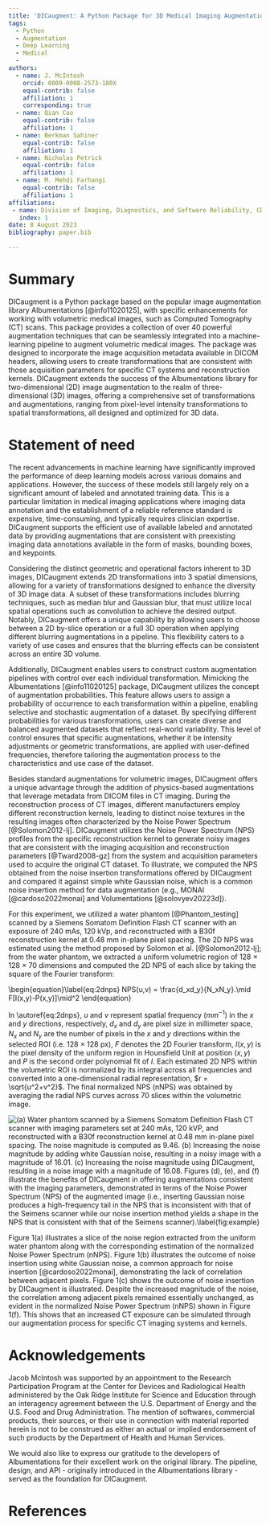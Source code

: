 ```yaml
---
title: 'DICaugment: A Python Package for 3D Medical Imaging Augmentation'
tags:
  - Python
  - Augmentation
  - Deep Learning
  - Medical
  - 
authors:
  - name: J. McIntosh
    orcid: 0009-0008-2573-180X
    equal-contrib: false
    affiliation: 1
    corresponding: true
  - name: Qian Cao
    equal-contrib: false
    affiliation: 1
  - name: Berkman Sahiner
    equal-contrib: false
    affiliation: 1
  - name: Nicholas Petrick
    equal-contrib: false
    affiliation: 1
  - name: M. Mehdi Farhangi
    equal-contrib: false
    affiliation: 1
affiliations:
 - name: Division of Imaging, Diagnostics, and Software Reliability, CDRH, U.S. Food and Drug Administration, Silver Spring, MD 20993, USA
   index: 1
date: 8 August 2023
bibliography: paper.bib

---
```


# Summary

DICaugment is a Python package based on the popular image augmentation library Albumentations [@info11020125], with specific enhancements for working with volumetric medical images, such as Computed Tomography (CT) scans. This package provides a collection of over 40 powerful augmentation techniques that can be seamlessly integrated into a machine-learning pipeline to augment volumetric medical images. The package was designed to incorporate the image acquisition metadata available in DICOM headers, allowing users to create transformations that are consistent with those acquisition parameters for specific CT systems and reconstruction kernels. DICaugment extends the success of the Albumentations library for two-dimensional (2D) image augmentation to the realm of three-dimensional (3D) images, offering a comprehensive set of transformations and augmentations, ranging from pixel-level intensity transformations to spatial transformations, all designed and optimized for 3D data.

# Statement of need

The recent advancements in machine learning have significantly improved the performance of deep learning models across various domains and applications. However, the success of these models still largely rely on a significant amount of labeled and annotated training data. This is a particular limitation in medical imaging applications where imaging data annotation and the establishment of a reliable reference standard is expensive, time-consuming, and typically requires clinician expertise. DICaugment supports the efficient use of available labeled and annotated data by providing augmentations that are consistent with preexisting imaging data annotations available in the form of masks, bounding boxes, and keypoints. 

Considering the distinct geometric and operational factors inherent to 3D images, DICaugment extends 2D transformations into 3 spatial dimensions, allowing for a variety of transformations designed to enhance the diversity of 3D image data. A subset of these transformations includes blurring techniques, such as median blur and Gaussian blur, that must utilize local spatial operations such as convolution to achieve the desired output. Notably, DICaugment offers a unique capability by allowing users to choose between a 2D by-slice operation or a full 3D operation when applying different blurring augmentations in a pipeline. This flexibility caters to a variety of use cases and ensures that the blurring effects can be consistent across an entire 3D volume. 

Additionally, DICaugment enables users to construct custom augmentation pipelines with control over each individual transformation. Mimicking the Albumentations [@info11020125] package, DICaugment utilizes the concept of augmentation probabilities. This feature allows users to assign a probability of occurrence to each transformation within a pipeline, enabling selective and stochastic augmentation of a dataset. By specifying different probabilities for various transformations, users can create diverse and balanced augmented datasets that reflect real-world variability. This level of control ensures that specific augmentations, whether it be intensity adjustments or geometric transformations, are applied with user-defined frequencies, therefore tailoring the augmentation process to the characteristics and use case of the dataset.

Besides standard augmentations for volumetric images, DICaugment offers a unique advantage through the addition of physics-based augmentations that leverage metadata from DICOM files in CT imaging. During the reconstruction process of CT images, different manufacturers employ different reconstruction kernels, leading to distinct noise textures in the resulting images often characterized by the Noise Power Spectrum [@Solomon2012-lj]. DICaugment utilizes the Noise Power Spectrum (NPS) profiles from the specific reconstruction kernel to generate noisy images that are consistent with the imaging acquisition and reconstruction parameters [@Tward2008-gz] from the system and acquisition parameters used to acquire the original CT dataset. To illustrate, we computed the NPS obtained from the noise insertion transformations offered by DICaugment and compared it against simple white Gaussian noise, which is a common noise insertion method for data augmentation (e.g., MONAI [@cardoso2022monai] and Volumentations [@solovyev20223d]). 

For this experiment, we utilized a water phantom [@Phantom_testing] scanned by a Siemens Somatom Definition Flash CT scanner with an exposure of 240 mAs, 120 kVp, and reconstructed with a B30f reconstruction kernel at 0.48 mm in-plane pixel spacing. The 2D NPS was estimated using the method proposed by Solomon et al. [@Solomon2012-lj]; from the water phantom, we extracted a uniform volumetric region of 128 $\times$ 128 $\times$ 70 dimensions and computed the 2D NPS of each slice by taking the square of the Fourier transform:


\begin{equation}\label{eq:2dnps}
NPS(u,v) = \frac{d_xd_y}{N_xN_y}.\mid F[I(x,y)-P(x,y)]\mid^2
\end{equation}


In \autoref{eq:2dnps}, $u$ and $v$ represent spatial frequency ($mm^{-1}$) in the $x$ and $y$ directions, respectively, $d_x$ and $d_y$ are pixel size in millimeter space, $N_x$ and $N_y$ are the number of pixels in the $x$ and $y$ directions within the selected ROI (i.e. 128 $\times$ 128 px), $F$ denotes the 2D Fourier transform, $I(x,y)$ is the pixel density of the uniform region in Hounsfield Unit at position $(x,y)$ and $P$ is the second order polynomial fit of $I$. Each estimated 2D NPS within the volumetric ROI is normalized by its integral across all frequencies and converted into a one-dimensional radial representation, $r = \sqrt{u^2+v^2}$. The final normalized NPS (nNPS) was obtained by averaging the radial NPS curves across 70 slices within the volumetric image.  

![(a) Water phantom scanned by a Siemens Somatom Definition Flash CT scanner with imaging parameters set at 240 mAs, 120 kVP, and reconstructed with a B30f reconstruction kernel at 0.48 mm in-plane pixel spacing. The noise magnitude is computed as 9.46. (b) Increasing the noise magnitude by adding white Gaussian noise, resulting in a noisy image with a magnitude of 16.01. (c) Increasing the noise magnitude using DICaugment, resulting in a noise image with a magnitude of 16.08.  Figures (d), (e), and (f) illustrate the benefits of DICaugment in offering augmentations consistent with the imaging parameters, demonstrated in terms of the Noise Power Spectrum (NPS) of the augmented image (i.e., inserting Gaussian noise produces a high-frequency tail in the NPS that is inconsistent with that of the Seimens scanner while our noise insertion method yields a shape in the NPS that is consistent with that of the Seimens scanner).\label{fig:example}](fig_1.png)

Figure 1(a) illustrates a slice of the noise region extracted from the uniform water phantom along with the corresponding estimation of the normalized Noise Power Spectrum (nNPS). Figure 1(b) illustrates the outcome of noise insertion using white Gaussian noise, a common approach for noise insertion [@cardoso2022monai], demonstrating the lack of correlation between adjacent pixels. Figure 1(c) shows the outcome of noise insertion by DICaugment is illustrated. Despite the increased magnitude of the noise, the correlation among adjacent pixels remained essentially unchanged, as evident in the normalized Noise Power Spectrum (nNPS) shown in Figure 1(f). This shows that an increased CT exposure can be simulated through our augmentation process for specific CT imaging systems and kernels.

# Acknowledgements

Jacob McIntosh was supported by an appointment to the Research Participation Program at the Center for Devices and Radiological Health administered by the Oak Ridge Institute for Science and Education through an interagency agreement between the U.S. Department of Energy and the U.S. Food and Drug Administration. The mention of softwares, commercial products, their sources, or their use in connection with material reported herein is not to be construed as either an actual or implied endorsement of such products by the Department of Health and Human Services.

We would also like to express our gratitude to the developers of Albumentations for their excellent work on the original library. The pipeline, design, and API - originally introduced in the Albumentations library - served as the foundation for DICaugment.

# References